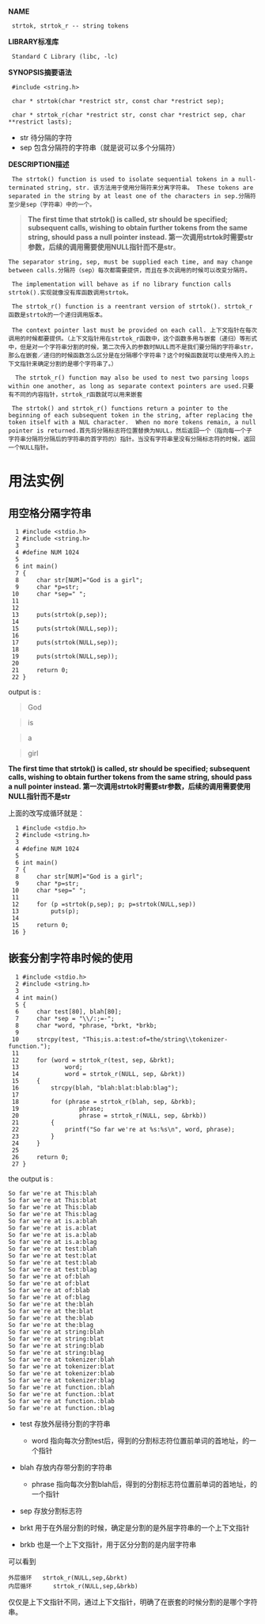 **NAME**

     strtok, strtok_r -- string tokens

**LIBRARY标准库**

     Standard C Library (libc, -lc)

**SYNOPSIS摘要语法**

     #include <string.h>

     char * strtok(char *restrict str, const char *restrict sep);

     char * strtok_r(char *restrict str, const char *restrict sep, char **restrict lasts);

* str	  待分隔的字符
* sep  包含分隔符的字符串（就是说可以多个分隔符）

**DESCRIPTION描述** 


     The strtok() function is used to isolate sequential tokens in a null-terminated string, str. 该方法用于使用分隔符来分离字符串。 These tokens are separated in the string by at least one of the characters in sep.分隔符至少是sep（字符串）中的一个。

> **The first time that strtok() is called, str should be specified; subsequent calls, wishing to obtain further tokens from the same string, should pass a null pointer instead. 第一次调用strtok时需要str参数，后续的调用需要使用NULL指针而不是str**。 

	The separator string, sep, must be supplied each time, and may change between calls.分隔符（sep）每次都需要提供，而且在多次调用的时候可以改变分隔符。

     The implementation will behave as if no library function calls strtok().实现就像没有库函数调用strtok。

     The strtok_r() function is a reentrant version of strtok(). strtok_r函数是strtok的一个递归调用版本。
     
     The context pointer last must be provided on each call. 上下文指针在每次调用的时候都要提供。（上下文指针用在strtok_r函数中，这个函数多用与嵌套（递归）等形式中，但是对一个字符串分割的时候，第二次传入的参数时NULL而不是我们要分隔的字符串str，那么在嵌套／递归的时候函数怎么区分是在分隔哪个字符串？这个时候函数就可以使用传入的上下文指针来确定分割的是哪个字符串了。）　
     
      The strtok_r() function may also be used to nest two parsing loops within one another, as long as separate context pointers are used.只要有不同的内容指针，strtok_r函数就可以用来嵌套

     The strtok() and strtok_r() functions return a pointer to the beginning of each subsequent token in the string, after replacing the token itself with a NUL character.  When no more tokens remain, a null pointer is returned.首先将分隔标志符位置替换为NULL，然后返回一个（指向每一个子字符串分隔符分隔后的字符串的首字符的）指针。当没有字符串里没有分隔标志符的时候，返回一个NULL指针。
     
     
#  **用法实例**

##  用空格分隔字符串

```
  1 #include <stdio.h>
  2 #include <string.h>
  3 
  4 #define NUM 1024
  5 
  6 int main()
  7 {
  8     char str[NUM]="God is a girl";
  9     char *p=str;
 10     char *sep=" ";
 11 
 12 
 13     puts(strtok(p,sep));
 14 
 15     puts(strtok(NULL,sep));
 16 
 17     puts(strtok(NULL,sep));
 18 
 19     puts(strtok(NULL,sep));
 20 
 21     return 0;
 22 }
```

output is :

> God

> is

> a

> girl

**The first time that strtok() is called, str should be specified; subsequent calls, wishing to obtain further tokens from the same string, should pass a null pointer instead. 第一次调用strtok时需要str参数，后续的调用需要使用NULL指针而不是str**

上面的改写成循环就是：

```
  1 #include <stdio.h>
  2 #include <string.h>
  3 
  4 #define NUM 1024
  5 
  6 int main()
  7 {
  8     char str[NUM]="God is a girl";
  9     char *p=str;
 10     char *sep=" ";
 11 
 12     for (p =strtok(p,sep); p; p=strtok(NULL,sep))
 13         puts(p);
 14     
 15     return 0;
 16 }                                                                                                                                                                                                                                                                                       
```

##   嵌套分割字符串时候的使用

```
  1 #include <stdio.h>
  2 #include <string.h>
  3 
  4 int main()
  5 {
  6     char test[80], blah[80];
  7     char *sep = "\\/:;=-";
  8     char *word, *phrase, *brkt, *brkb;
  9 
 10     strcpy(test, "This;is.a:test:of=the/string\\tokenizer-function.");
 11 
 12     for (word = strtok_r(test, sep, &brkt);
 13             word;
 14             word = strtok_r(NULL, sep, &brkt))
 15     {
 16         strcpy(blah, "blah:blat:blab:blag");
 17 
 18         for (phrase = strtok_r(blah, sep, &brkb);
 19                 phrase;
 20                 phrase = strtok_r(NULL, sep, &brkb))
 21         {
 22             printf("So far we're at %s:%s\n", word, phrase);
 23         }
 24     }
 25 
 26     return 0;
 27 }
```

the output is :

```
So far we're at This:blah
So far we're at This:blat
So far we're at This:blab
So far we're at This:blag
So far we're at is.a:blah
So far we're at is.a:blat
So far we're at is.a:blab
So far we're at is.a:blag
So far we're at test:blah
So far we're at test:blat
So far we're at test:blab
So far we're at test:blag
So far we're at of:blah
So far we're at of:blat
So far we're at of:blab
So far we're at of:blag
So far we're at the:blah
So far we're at the:blat
So far we're at the:blab
So far we're at the:blag
So far we're at string:blah
So far we're at string:blat
So far we're at string:blab
So far we're at string:blag
So far we're at tokenizer:blah
So far we're at tokenizer:blat
So far we're at tokenizer:blab
So far we're at tokenizer:blag
So far we're at function.:blah
So far we're at function.:blat
So far we're at function.:blab
So far we're at function.:blag

```

* test 存放外层待分割的字符串

   *  word 指向每次分割test后，得到的分割标志符位置前单词的首地址，的一个指针

* blah 存放内存带分割的字符串

   *  phrase 指向每次分割blah后，得到的分割标志符位置前单词的首地址，的一个指针

* sep 存放分割标志符

* brkt 用于在外层分割的时候，确定是分割的是外层字符串的一个上下文指针

* brkb 也是一个上下文指针，用于区分分割的是内层字符串



可以看到

```
外层循环   strtok_r(NULL,sep,&brkt)
内层循环	  strtok_r(NULL,sep,&brkb)
```

仅仅是上下文指针不同，通过上下文指针，明确了在嵌套的时候分割的是哪个字符串。



 


